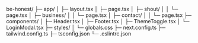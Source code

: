 be-honest/
├─ app/
│  ├─ layout.tsx
│  ├─ page.tsx
│  ├─ shout/
│  │  └─ page.tsx
│  ├─ business/
│  │  └─ page.tsx
│  ├─ contact/
│  │  └─ page.tsx
├─ components/
│  ├─ Header.tsx
│  ├─ Footer.tsx
│  ├─ ThemeToggle.tsx
│  └─ LoginModal.tsx
├─ styles/
│  └─ globals.css
├─ next.config.ts
├─ tailwind.config.ts
├─ tsconfig.json
└─ .eslintrc.json
